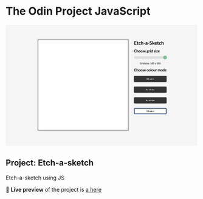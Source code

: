 # The Odin Project JavaScript

![To Do Home](./img/home.png)

## Project: Etch-a-sketch

Etch-a-sketch using JS

🔗 **Live preview** of the project is [a here](https://ouegy.github.io/etch-a-sketch/)
